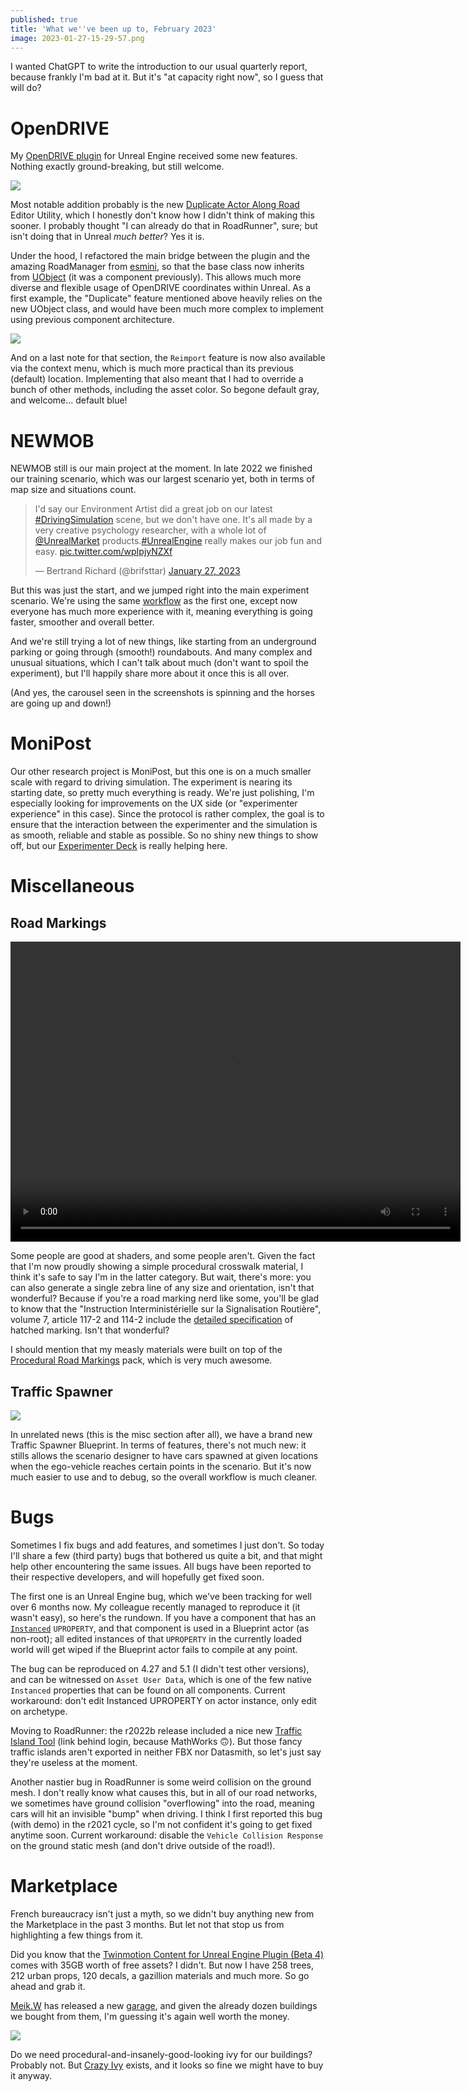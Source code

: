 ```yaml
---
published: true
title: 'What we''ve been up to, February 2023'
image: 2023-01-27-15-29-57.png
---
```

I wanted ChatGPT to write the introduction to our usual quarterly report, because frankly I'm bad at it. But it's "at capacity right now", so I guess that will do?

# OpenDRIVE

My [OpenDRIVE plugin](https://github.com/brifsttar/OpenDRIVE) for Unreal Engine received some new features. Nothing exactly ground-breaking, but still welcome.

![](https://github.com/brifsttar/OpenDRIVE/raw/master/Resources/odr_repeat.gif)

Most notable addition probably is the new [Duplicate Actor Along Road](https://github.com/brifsttar/OpenDRIVE#duplicate-actor-along-road) Editor Utility, which I honestly don't know how I didn't think of making this sooner. I probably thought "I can already do that in RoadRunner", sure; but isn't doing that in Unreal *much better*? Yes it is.

Under the hood, I refactored the main bridge between the plugin and the amazing RoadManager from [esmini](https://github.com/esmini/esmini/), so that the base class now inherits from [UObject](https://github.com/brifsttar/OpenDRIVE/blob/master/Source/OpenDRIVE/Public/OpenDrivePosition.h) (it was a component previously). This allows much more diverse and flexible usage of OpenDRIVE coordinates within Unreal. As a first example, the "Duplicate" feature mentioned above heavily relies on the new UObject class, and would have been much more complex to implement using previous component architecture.

![](/images/2023-01-27-09-56-25.png)

And on a last note for that section, the `Reimport` feature is now also available via the context menu, which is much more practical than its previous (default) location. Implementing that also meant that I had to override a bunch of other methods, including the asset color. So begone default gray, and welcome... default blue!

# NEWMOB

NEWMOB still is our main project at the moment. In late 2022 we finished our training scenario, which was our largest scenario yet, both in terms of map size and situations count.

<blockquote class="twitter-tweet"><p lang="en" dir="ltr">I&#39;d say our Environment Artist did a great job on our latest <a href="https://twitter.com/hashtag/DrivingSimulation?src=hash&amp;ref_src=twsrc%5Etfw">#DrivingSimulation</a> scene, but we don&#39;t have one. It&#39;s all made by a very creative psychology researcher, with a whole lot of <a href="https://twitter.com/UnrealMarket?ref_src=twsrc%5Etfw">@UnrealMarket</a> products.<a href="https://twitter.com/hashtag/UnrealEngine?src=hash&amp;ref_src=twsrc%5Etfw">#UnrealEngine</a> really makes our job fun and easy. <a href="https://t.co/wpIpjyNZXf">pic.twitter.com/wpIpjyNZXf</a></p>&mdash; Bertrand Richard (@brifsttar) <a href="https://twitter.com/brifsttar/status/1618921000359559168?ref_src=twsrc%5Etfw">January 27, 2023</a></blockquote> <script async src="https://platform.twitter.com/widgets.js" charset="utf-8"></script>

But this was just the start, and we jumped right into the main experiment scenario. We're using the same [workflow](/workflow-1/) as the first one, except now everyone has much more experience with it, meaning everything is going faster, smoother and overall better.

And we're still trying a lot of new things, like starting from an underground parking or going through (smooth!) roundabouts. And many complex and unusual situations, which I can't talk about much (don't want to spoil the experiment), but I'll happily share more about it once this is all over.

(And yes, the carousel seen in the screenshots is spinning and the horses are going up and down!)

# MoniPost

Our other research project is MoniPost, but this one is on a much smaller scale with regard to driving simulation. The experiment is nearing its starting date, so pretty much everything is ready. We're just polishing, I'm especially looking for improvements on the UX side (or "experimenter experience" in this case). Since the protocol is rather complex, the goal is to ensure that the interaction between the experimenter and the simulation is as smooth, reliable and stable as possible. So no shiny new things to show off, but our [Experimenter Deck](/streamdeck/#experimenter-deck) is really helping here.

# Miscellaneous

## Road Markings

<video width="720" height="480" controls>
  <source type="video/mp4"
src="https://cdn.discordapp.com/attachments/725724080526852126/1064121143281340437/crossing.mp4.mp4">
</video>

Some people are good at shaders, and some people aren't. Given the fact that I'm now proudly showing a simple procedural crosswalk material, I think it's safe to say I'm in the latter category. But wait, there's more: you can also generate a single zebra line of any size and orientation, isn't that wonderful? Because if you're a road marking nerd like some, you'll be glad to know that the "Instruction Interministérielle sur la Signalisation Routière", volume 7, article 117-2 and 114-2 include the [detailed specification](image.png) of hatched marking. Isn't that wonderful?

I should mention that my measly materials were built on top of the [Procedural Road Markings](https://www.unrealengine.com/marketplace/en-US/product/procedural-road-markings) pack, which is very much awesome.

## Traffic Spawner

![](/images/2023-01-27-15-53-37.png)

In unrelated news (this is the misc section after all), we have a brand new Traffic Spawner Blueprint. In terms of features, there's not much new: it stills allows the scenario designer to have cars spawned at given locations when the ego-vehicle reaches certain points in the scenario. But it's now much easier to use and to debug, so the overall workflow is much cleaner.

# Bugs

Sometimes I fix bugs and add features, and sometimes I just don't. So today I'll share a few (third party) bugs that bothered us quite a bit, and that might help other encountering the same issues. All bugs have been reported to their respective developers, and will hopefully get fixed soon.

The first one is an Unreal Engine bug, which we've been tracking for well over 6 months  now. My colleague recently managed to reproduce it (it wasn't easy), so here's the rundown. If you have a component that has an [`Instanced`](https://docs.unrealengine.com/4.26/en-US/ProgrammingAndScripting/GameplayArchitecture/Properties/#propertyspecifiers) `UPROPERTY`, and that component is used in a Blueprint actor (as non-root); all edited instances of that `UPROPERTY` in the currently loaded world will get wiped if the Blueprint actor fails to compile at any point.

The bug can be reproduced on 4.27 and 5.1 (I didn't test other versions), and can be witnessed on `Asset User Data`, which is one of the few native `Instanced` properties that can be found on all components. Current workaround: don't edit Instanced UPROPERTY on actor instance, only edit on archetype.

Moving to RoadRunner: the r2022b release included a nice new [Traffic Island Tool](https://fr.mathworks.com/help/roadrunner/ref/trafficislandtool.html) (link behind login, because MathWorks 🙃). But those fancy traffic islands aren't exported in neither FBX nor Datasmith, so let's just say they're useless at the moment.

Another nastier bug in RoadRunner is some weird collision on the ground mesh. I don't really know what causes this, but in all of our road networks, we sometimes have ground collision "overflowing" into the road, meaning cars will hit an invisible "bump" when driving. I think I first reported this bug (with demo) in the r2021 cycle, so I'm not confident it's going to get fixed anytime soon. Current workaround: disable the `Vehicle Collision Response` on the ground static mesh (and don't drive outside of the road!).

# Marketplace

French bureaucracy isn't just a myth, so we didn't buy anything new from the Marketplace in the past 3 months. But let not that stop us from highlighting a few things from it.

Did you know that the [Twinmotion Content for Unreal Engine Plugin (Beta 4)](https://www.unrealengine.com/marketplace/en-US/product/twinmotion-content-for-unreal-engine-plugin-beta) comes with 35GB worth of free assets? I didn't. But now I have 258 trees, 212 urban props, 120 decals, a gazillion materials and much more. So go ahead and grab it.

[Meik.W](https://www.unrealengine.com/marketplace/en-US/profile/Meik.W+Models) has released a new [garage](https://www.unrealengine.com/marketplace/en-US/product/car-service-02), and given the already dozen buildings we bought from them, I'm guessing it's again well worth the money.

[![](/images/2023-01-27-16-27-47.png)][ivy]

Do we need procedural-and-insanely-good-looking ivy for our buildings? Probably not. But [Crazy Ivy][ivy] exists, and it looks so fine we might have to buy it anyway.

[ivy]: https://www.unrealengine.com/marketplace/en-US/product/crazy-ivy-procedural-ivy-vine-generator-plug-in-auto-grow-plants-in-editor